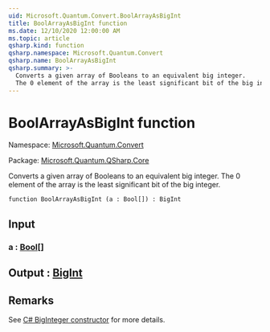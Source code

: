 ```yaml
---
uid: Microsoft.Quantum.Convert.BoolArrayAsBigInt
title: BoolArrayAsBigInt function
ms.date: 12/10/2020 12:00:00 AM
ms.topic: article
qsharp.kind: function
qsharp.namespace: Microsoft.Quantum.Convert
qsharp.name: BoolArrayAsBigInt
qsharp.summary: >-
  Converts a given array of Booleans to an equivalent big integer.
  The 0 element of the array is the least significant bit of the big integer.
---
```


# BoolArrayAsBigInt function

Namespace: [Microsoft.Quantum.Convert](xref:Microsoft.Quantum.Convert)

Package: [Microsoft.Quantum.QSharp.Core](https://nuget.org/packages/Microsoft.Quantum.QSharp.Core)


Converts a given array of Booleans to an equivalent big integer.The 0 element of the array is the least significant bit of the big integer.

```qsharp
function BoolArrayAsBigInt (a : Bool[]) : BigInt
```


## Input

### a : [Bool](xref:microsoft.quantum.lang-ref.bool)[]





## Output : [BigInt](xref:microsoft.quantum.lang-ref.bigint)



## Remarks

See [C# BigInteger constructor](https://docs.microsoft.com/dotnet/api/system.numerics.biginteger.-ctor?view=netframework-4.7.2#System_Numerics_BigInteger__ctor_System_Int64_) for more details.